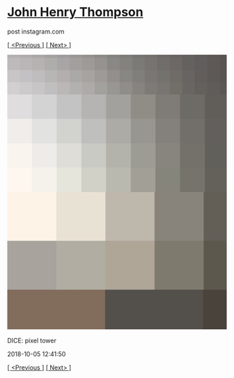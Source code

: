 # [John Henry Thompson](../README.md)
post instagram.com

[[ <Previous ]](2018-10-05-1.md) [[ Next> ]](2018-10-05-3.md)

[![](../media/2018-10-05/DICE-pixel-tower.jpg)](../README.md)

DICE: pixel tower

2018-10-05 12:41:50

[[ <Previous ]](2018-10-05-1.md) [[ Next> ]](2018-10-05-3.md)